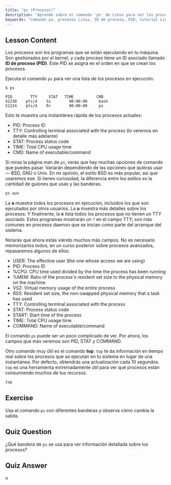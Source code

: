 ```yaml
---
title: "ps (Procesos)"
description: "Aprende sobre el comando 'ps' de Linux para ver los procesos en ejecución y entender los IDs de proceso (PIDs). Obtén una guía para principiantes sobre la gestión de procesos."
keywords: "comando ps, procesos Linux, ID de proceso, PID, tutorial Linux, principiante, guía, comando top"
---
```


## Lesson Content

Los procesos son los programas que se están ejecutando en tu máquina. Son gestionados por el kernel, y cada proceso tiene un ID asociado llamado **ID de proceso (PID)**. Este PID se asigna en el orden en que se crean los procesos.

Ejecuta el comando `ps` para ver una lista de los procesos en ejecución:

```plaintext
$ ps

PID        TTY     STAT   TIME          CMD
41230    pts/4    Ss        00:00:00     bash
51224    pts/4    R+        00:00:00     ps
```

Esto te muestra una instantánea rápida de los procesos actuales:

- PID: Process ID
- TTY: Controlling terminal associated with the process (lo veremos en detalle más adelante)
- STAT: Process status code
- TIME: Total CPU usage time
- CMD: Name of executable/command

Si miras la página man de `ps`, verás que hay muchas opciones de comando que puedes pasar. Variarán dependiendo de las opciones que quieras usar — BSD, GNU o Unix. En mi opinión, el estilo BSD es más popular, así que usaremos ese. Si tienes curiosidad, la diferencia entre los estilos es la cantidad de guiones que usas y las banderas.

```bash
ps aux
```

La **a** muestra todos los procesos en ejecución, incluidos los que son ejecutados por otros usuarios. La **u** muestra más detalles sobre los procesos. Y finalmente, la **x** lista todos los procesos que no tienen un TTY asociado. Estos programas mostrarán un `?` en el campo TTY; son más comunes en procesos daemon que se inician como parte del arranque del sistema.

Notarás que ahora estás viendo muchos más campos. No es necesario memorizarlos todos; en un curso posterior sobre procesos avanzados, repasaremos algunos de ellos:

- USER: The effective user (the one whose access we are using)
- PID: Process ID
- %CPU: CPU time used divided by the time the process has been running
- %MEM: Ratio of the process's resident set size to the physical memory on the machine
- VSZ: Virtual memory usage of the entire process
- RSS: Resident set size, the non-swapped physical memory that a task has used
- TTY: Controlling terminal associated with the process
- STAT: Process status code
- START: Start time of the process
- TIME: Total CPU usage time
- COMMAND: Name of executable/command

El comando `ps` puede ser un poco complicado de ver. Por ahora, los campos que más veremos son PID, STAT y COMMAND.

Otro comando muy útil es el comando **top**. `top` te da información en tiempo real sobre los procesos que se ejecutan en tu sistema en lugar de una instantánea. Por defecto, obtendrás una actualización cada 10 segundos. `top` es una herramienta extremadamente útil para ver qué procesos están consumiendo muchos de tus recursos.

```bash
top
```

## Exercise

Usa el comando `ps` con diferentes banderas y observa cómo cambia la salida.

## Quiz Question

¿Qué bandera de `ps` se usa para ver información detallada sobre los procesos?

## Quiz Answer

u

